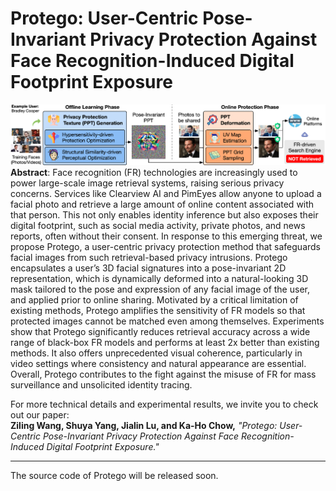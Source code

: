 # Protego: User-Centric Pose-Invariant Privacy Protection Against Face Recognition-Induced Digital Footprint Exposure

![](assets/intro-git.png)
**Abstract**: Face recognition (FR) technologies are increasingly used to power large-scale image retrieval systems, raising serious privacy concerns. Services like Clearview AI and PimEyes allow anyone to upload a facial photo and retrieve a large amount of online content associated with that person. This not only enables identity inference but also exposes their digital footprint, such as social media activity, private photos, and news reports, often without their consent. In response to this emerging threat, we propose Protego, a user-centric privacy protection method that safeguards facial images from such retrieval-based privacy intrusions. Protego encapsulates a user’s 3D facial signatures into a pose-invariant 2D representation, which is dynamically deformed into a natural-looking 3D mask tailored to the pose and expression of any facial image of the user, and applied prior to online sharing. Motivated by a critical limitation of existing methods, Protego amplifies the sensitivity of FR models so that protected images cannot be matched even among themselves. Experiments show that Protego significantly reduces retrieval accuracy across a wide range of black-box FR models and performs at least 2x better than existing methods. It also offers unprecedented visual coherence, particularly in video settings where consistency and natural appearance are essential. Overall, Protego contributes to the fight against the misuse of FR for mass surveillance and unsolicited identity tracing.

For more technical details and experimental results, we invite you to check out our paper:  
**Ziling Wang, Shuya Yang, Jialin Lu, and Ka-Ho Chow,** *"Protego: User-Centric Pose-Invariant Privacy Protection Against Face Recognition-Induced Digital Footprint Exposure."*

---
The source code of Protego will be released soon.